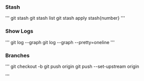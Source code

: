 
### Stash
'''
git stash 
git stash list
git stash apply stash{number}
'''


### Show Logs
'''
git log --graph
git log --graph --pretty=oneline
'''

### Branches 
'''
git checkout -b <branch name>
git push origin <branch name>
git push --set-upstream origin <branch name>

'''
